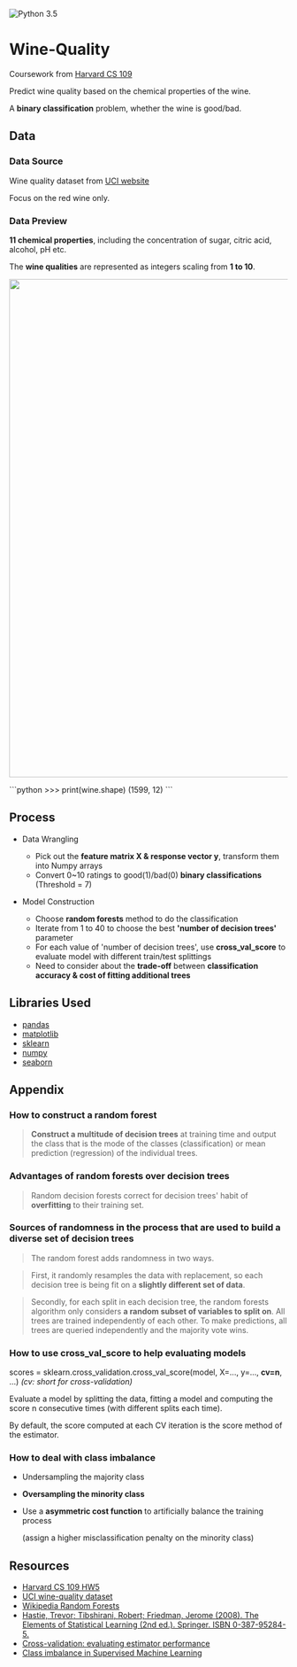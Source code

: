 ![Python 3.5](https://img.shields.io/badge/python-3.5-blue.svg)

# Wine-Quality
Coursework from [Harvard CS 109](http://nbviewer.jupyter.org/github/cs109/2014/blob/master/homework/HW5.ipynb)

Predict wine quality based on the chemical properties of the wine.

A **binary classification** problem, whether the wine is good/bad.

## Data
### Data Source
Wine quality dataset from [UCI website](https://archive.ics.uci.edu/ml/machine-learning-databases/wine-quality/)

Focus on the red wine only.

### Data Preview
**11 chemical properties**, including the concentration of sugar, citric acid, alcohol, pH etc.

The **wine qualities** are represented as integers scaling from **1 to 10**.
<p align="justify">
   <img src="https://github.com/xuwenyihust/Wine-Quality/blob/master/graphs/head.JPG" width="900"/>
</p>
```python
>>> print(wine.shape)
(1599, 12)
```

## Process

* Data Wrangling
    * Pick out the **feature matrix X & response vector y**, transform them into Numpy arrays
    * Convert 0~10 ratings to good(1)/bad(0) **binary classifications** (Threshold = 7)

* Model Construction 
    * Choose **random forests** method to do the classification
    * Iterate from 1 to 40 to choose the best **'number of decision trees'** parameter
    * For each value of 'number of decision trees', use **cross_val_score** to evaluate model with different train/test splittings
    * Need to consider about the **trade-off** between **classification accuracy & cost of fitting additional trees** 

## Libraries Used
* [pandas](http://pandas.pydata.org/)
* [matplotlib](http://matplotlib.org/)
* [sklearn](http://scikit-learn.org/stable/)
* [numpy](http://www.numpy.org/)
* [seaborn](https://stanford.edu/~mwaskom/software/seaborn/)

## Appendix
### How to construct a random forest
> **Construct a multitude of decision trees** at training time and output the class that is the mode of the classes (classification) or mean prediction (regression) of the individual trees.

### Advantages of random forests over decision trees
> Random decision forests correct for decision trees' habit of **overfitting** to their training set.

### Sources of randomness in the process that are used to build a diverse set of decision trees
> The random forest adds randomness in two ways. 

> First, it randomly resamples the data with replacement, so each decision tree is being fit on a **slightly different set of data**. 

> Secondly, for each split in each decision tree, the random forests algorithm only considers **a random subset of variables to split on**. All trees are trained independently of each other. To make predictions, all trees are queried independently and the majority vote wins.

### How to use cross_val_score to help evaluating models
scores = sklearn.cross_validation.cross_val_score(model, X=..., y=..., **cv=n**, ...) *(cv: short for cross-validation)*

Evaluate a model by splitting the data, fitting a model and computing the score n consecutive times (with different splits each time).

By default, the score computed at each CV iteration is the score method of the estimator.

### How to deal with class imbalance
* Undersampling the majority class
* **Oversampling the minority class**
* Use a **asymmetric cost function** to artificially balance the training process

    (assign a higher misclassification penalty on the minority class)

## Resources
* [Harvard CS 109 HW5](http://nbviewer.jupyter.org/github/cs109/2014/blob/master/homework/HW5.ipynb)
* [UCI wine-quality dataset](https://archive.ics.uci.edu/ml/machine-learning-databases/wine-quality/)
* [Wikipedia Random Forests](https://en.wikipedia.org/wiki/Random_forest)
* [Hastie, Trevor; Tibshirani, Robert; Friedman, Jerome (2008). The Elements of Statistical Learning (2nd ed.). Springer. ISBN 0-387-95284-5.](http://statweb.stanford.edu/~tibs/ElemStatLearn/)
* [Cross-validation: evaluating estimator performance](http://scikit-learn.org/stable/modules/cross_validation.html#cross-validation)
* [Class imbalance in Supervised Machine Learning](http://stats.stackexchange.com/questions/131255/class-imbalance-in-supervised-machine-learning)

